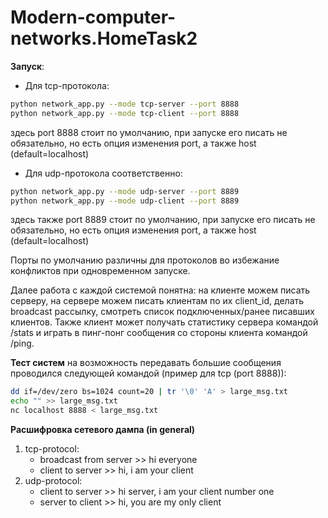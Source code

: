 # Modern-computer-networks.HomeTask2
**Запуск**:
- Для tcp-протокола:

```bash
python network_app.py --mode tcp-server --port 8888
python network_app.py --mode tcp-client --port 8888
```
здесь port 8888 стоит по умолчанию, при запуске его писать не обязательно, но есть опция изменения port, а также host (default=localhost)

- Для udp-протокола соответственно:

```bash
python network_app.py --mode udp-server --port 8889
python network_app.py --mode udp-client --port 8889
```
здесь также port 8889 стоит по умолчанию, при запуске его писать не обязательно, но есть опция изменения port, а также host (default=localhost)

Порты по умолчанию различны для протоколов во избежание конфликтов при одновременном запуске.

Далее работа с каждой системой понятна: на клиенте можем писать серверу, на сервере можем писать клиентам по их client_id, делать broadcast рассылку, смотреть список подключенных/ранее писавших клиентов. Также клиент может получать статистику сервера командой /stats и играть в пинг-понг сообщения со стороны клиента командой /ping.

**Тест систем** на возможность передавать большие сообщения проводился следующей командой (пример для tcp (port 8888)): 

```bash
dd if=/dev/zero bs=1024 count=20 | tr '\0' 'A' > large_msg.txt
echo "" >> large_msg.txt
nc localhost 8888 < large_msg.txt
```

**Расшифровка сетевого дампа (in general)**
1) tcp-protocol:
    - broadcast from server >> hi everyone
    - client to server >> hi, i am your client
2) udp-protocol:
    - client to server >> hi server, i am your client number one
    - server to client >> hi, you are my only client